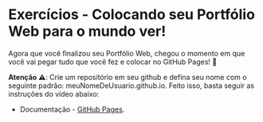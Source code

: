 # Exercícios - Colocando seu Portfólio Web para o mundo ver!

Agora que você finalizou seu Portfólio Web, chegou o momento em que você vai pegar tudo que você fez e colocar no GitHub Pages! 🎉

**Atenção ⚠️**: Crie um repositório em seu github e defina seu nome com o seguinte padrão: meuNomeDeUsuario.github.io. Feito isso, basta seguir as instruções do vídeo abaixo:

- Documentação - [GitHub Pages](https://pages.github.com/).


